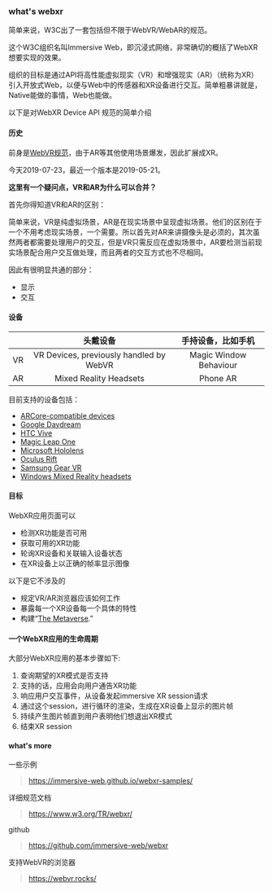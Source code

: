 ### what's webxr
简单来说，W3C出了一套包括但不限于WebVR/WebAR的规范。

这个W3C组织名叫Immersive Web，即沉浸式网络，非常确切的概括了WebXR想要实现的效果。

组织的目标是通过API将高性能虚拟现实（VR）和增强现实（AR）（统称为XR）引入开放式Web，以便与Web中的传感器和XR设备进行交互。简单粗暴讲就是，Native能做的事情，Web也能做。

以下是对WebXR Device API 规范的简单介绍

#### 历史
前身是[WebVR规范](https://immersive-web.github.io/webvr/)，由于AR等其他使用场景爆发，因此扩展成XR。

今天2019-07-23，最近一个版本是2019-05-21。

**这里有一个疑问点，VR和AR为什么可以合并？**

首先你得知道VR和AR的区别：

简单来说，VR是纯虚拟场景，AR是在现实场景中呈现虚拟场景。他们的区别在于一个不用考虑现实场景，一个需要。所以首先对AR来讲摄像头是必须的，其次虽然两者都需要处理用户的交互，但是VR只需反应在虚拟场景中，AR要检测当前现实场景配合用户交互做处理，而且两者的交互方式也不尽相同。

因此有很明显共通的部分：
+ 显示
+ 交互

#### 设备
|    |             头戴设备            | 手持设备，比如手机 |
|----|:---------------------------------------:|:--------------------------:|
| VR | VR Devices, previously handled by WebVR | Magic Window Behaviour     |
| AR | Mixed Reality Headsets                  | Phone AR                   |

目前支持的设备包括：
 - [ARCore-compatible devices](https://developers.google.com/ar/discover/supported-devices)
 - [Google Daydream](https://vr.google.com/daydream/)
 - [HTC Vive](https://www.htcvive.com/)
 - [Magic Leap One](https://www.magicleap.com/magic-leap-one)
 - [Microsoft Hololens](https://www.microsoft.com/en-us/hololens/)
 - [Oculus Rift](https://www3.oculus.com/rift/)
 - [Samsung Gear VR](http://www.samsung.com/global/galaxy/gear-vr/)
 - [Windows Mixed Reality headsets](https://developer.microsoft.com/en-us/windows/mixed-reality)

#### 目标
WebXR应用页面可以

* 检测XR功能是否可用
* 获取可用的XR功能
* 轮询XR设备和关联输入设备状态
* 在XR设备上以正确的帧率显示图像

以下是它不涉及的
* 规定VR/AR浏览器应该如何工作
* 暴露每一个XR设备每一个具体的特性
* 构建“[The Metaverse](https://en.wikipedia.org/wiki/Metaverse).”

#### 一个WebXR应用的生命周期
大部分WebXR应用的基本步骤如下:

 1. 查询期望的XR模式是否支持
 2. 支持的话，应用会向用户通告XR功能
 3. 响应用户交互事件，从设备发起immersive XR session请求
 4. 通过这个session，进行循环的渲染，生成在XR设备上显示的图片帧
 5. 持续产生图片帧直到用户表明他们想退出XR模式
 6. 结束XR session

#### what's more
一些示例
> https://immersive-web.github.io/webxr-samples/

详细规范文档
> https://www.w3.org/TR/webxr/

github
> https://github.com/immersive-web/webxr

支持WebVR的浏览器
> https://webvr.rocks/